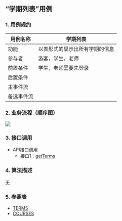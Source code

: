 ## “学期列表”用例

### 1. 用例规约

用例名称 | 学期列表
---|---
功能 | 以表形式的显示出所有学期的信息
参与者 | 游客，学生，老师
前置条件 | 学生，老师需要先登录
后置条件 | 
主事件流 | 
备选事件流 | 

### 2. 业务流程（顺序图）
![](../images/学期列表顺序图.png)

### 3. 接口调用
- API接口调用
    - 接口1：[getTerms](../impl/getTerms.md)

### 4. 算法描述
无

### 5. 参照表
- [TERMS](../数据库设计.md)
- [COURSES](../数据库设计.md)
